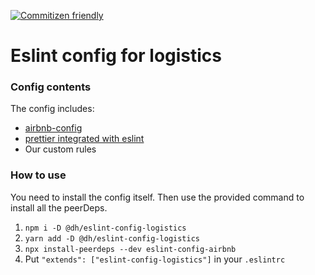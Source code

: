 [![Commitizen friendly](https://img.shields.io/badge/commitizen-friendly-brightgreen.svg)](http://commitizen.github.io/cz-cli/)
# Eslint config for logistics
### Config contents
The config includes: 

 - [airbnb-config](https://github.com/airbnb/javascript/tree/master/packages/eslint-config-airbnb)
 - [prettier integrated with eslint](https://prettier.io/docs/en/eslint.html#use-eslint-to-run-prettier)
 - Our custom rules

### How to use
You need to install the config itself. 
Then use the provided command to install all the peerDeps.
1. `npm i -D @dh/eslint-config-logistics`
1. `yarn add -D @dh/eslint-config-logistics`
2. `npx install-peerdeps --dev eslint-config-airbnb`
3. Put `"extends": ["eslint-config-logistics"]` in your `.eslintrc`
